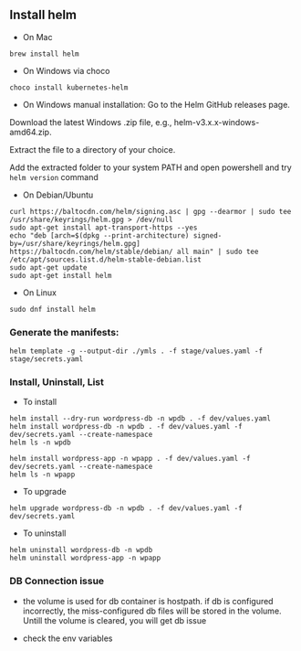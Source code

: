 ## Install helm
- On Mac
```
brew install helm
```

- On Windows via choco
```
choco install kubernetes-helm
```

- On Windows manual installation:
Go to the Helm GitHub releases page.

Download the latest Windows .zip file, e.g., helm-v3.x.x-windows-amd64.zip.

Extract the file to a directory of your choice.

Add the extracted folder to your system PATH  and open powershell and try `helm version` command


- On Debian/Ubuntu
```
curl https://baltocdn.com/helm/signing.asc | gpg --dearmor | sudo tee /usr/share/keyrings/helm.gpg > /dev/null
sudo apt-get install apt-transport-https --yes
echo "deb [arch=$(dpkg --print-architecture) signed-by=/usr/share/keyrings/helm.gpg] https://baltocdn.com/helm/stable/debian/ all main" | sudo tee /etc/apt/sources.list.d/helm-stable-debian.list
sudo apt-get update
sudo apt-get install helm
```

- On Linux
```
sudo dnf install helm
```

### Generate the manifests:
`helm template -g --output-dir ./ymls . -f stage/values.yaml -f stage/secrets.yaml`

### Install, Uninstall, List
- To install
```
helm install --dry-run wordpress-db -n wpdb . -f dev/values.yaml
helm install wordpress-db -n wpdb . -f dev/values.yaml -f dev/secrets.yaml --create-namespace
helm ls -n wpdb

helm install wordpress-app -n wpapp . -f dev/values.yaml -f dev/secrets.yaml --create-namespace
helm ls -n wpapp
```

- To upgrade
```
helm upgrade wordpress-db -n wpdb . -f dev/values.yaml -f dev/secrets.yaml
```
- To uninstall
```
helm uninstall wordpress-db -n wpdb
helm uninstall wordpress-app -n wpapp

```

### DB Connection issue
- the volume is used for db container is hostpath. if db is configured incorrectly, the miss-configured db files will be stored in the volume. Untill the volume is cleared, you will get db issue

- check the env variables
